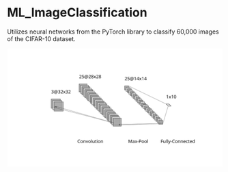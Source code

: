 # ML_ImageClassification

Utilizes neural networks from the PyTorch library to classify 60,000 images of the CIFAR-10 dataset.

![Neural Network](https://github.com/jung2shinho/ML_ImageClassification/blob/main/nn_diagram.svg)